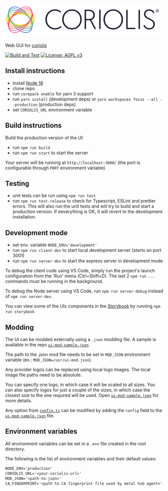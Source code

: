 # ![Coriolis Web](/src/components/ui/Logo/images/coriolis-small-black.svg)

Web  GUI for [coriolis](https://github.com/cloudbase/coriolis)

[![Build and Test](https://github.com/cloudbase/coriolis-web/actions/workflows/build.yml/badge.svg)](https://github.com/cloudbase/coriolis-web/actions/workflows/build.yml) [![License: AGPL v3](https://img.shields.io/badge/License-AGPL%20v3-blue.svg)](https://www.gnu.org/licenses/agpl-3.0)

## Install instructions

- Install [Node 18](https://nodejs.org/en/download)
- clone repo
- run `corepack enable` for yarn 3 support
- run `yarn install` (development deps) or `yarn workspaces focus --all --production` (production deps)
- set `CORIOLIS_URL` environment variable

## Build instructions

Build the production version of the UI:

- run `npm run build`
- run `npm run start` to start the server

Your server will be running at `http://localhost:3000/` (the port is configurable through `PORT` environment variable)

## Testing

- unit tests can be run using `npm run test`
- run `npm run test-release` to check for Typescript, ESLint and prettier errors. This will also run the unit tests and will try to build and start a production version. If eeverything is OK, it will revert to the development installation.

## Development mode

- set env. variable `NODE_ENV='development'`
- run `npm run client-dev` to start local development server (starts on port 3001)
- run `npm run server-dev` to start the express server in development mode

To debug the client code using VS Code, simply run the project's launch configuration from the 'Run' menu (Ctrl+Shift+D).
The last 2 `npm run ...` commands must be running in the background.

To debug the Node server using VS Code, run `npm run server-debug` instead of `npm run server-dev`.

You can view some of the UIs components in the [Storybook](https://github.com/storybooks/storybook) by running `npm run storybook`

## Modding

The UI can be modded externally using a `.json` modding file. A sample is available in the repo [`ui-mod-sample.json`](ui-mod-sample.json).

The path to the .json mod file needs to be set in `MOD_JSON` environment variable (ex.: `MOD_JSON=/usr/ui-mod.json`).

Any provider logos can be replaced using local logo images. The local image file paths need to be absolute.

You can specify one logo, in which case it will be scaled to all sizes. You can also specify logos for just a couple of the sizes, in which case the closest size to the one required will be used. Open [`ui-mod-sample.json`](ui-mod-sample.json) for more details.

Any option from [`config.ts`](config.ts) can be modified by adding the `config` field to the [`ui-mod-sample.json`](ui-mod-sample.json) file.

## Environment variables

All environment variables can be set in a `.env` file created in the root directory.

The following is the list of environment variables and their default values:

```(bash)
NODE_ENV='production'
CORIOLIS_URL='<your-coriolis-url>'
MOD_JSON='<path-to-json>'
CA_FINGERPRINT='<path to CA fingerprint file used by metal hub agent>'
```
